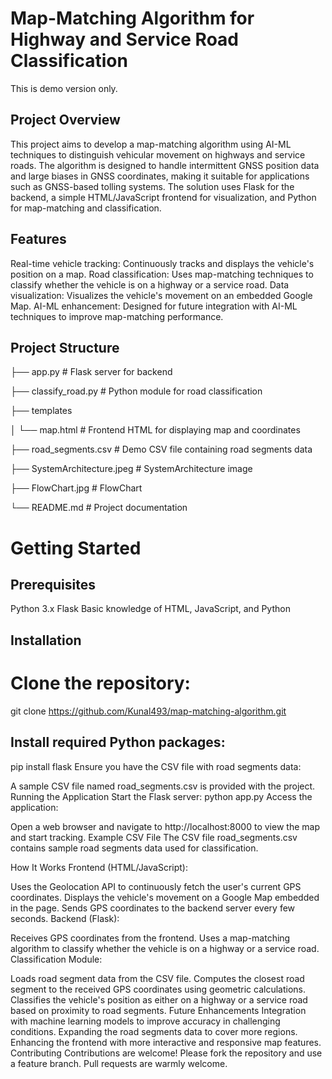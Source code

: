 # Map-Matching Algorithm for Highway and Service Road Classification
This is demo version only.

## Project Overview
This project aims to develop a map-matching algorithm using AI-ML techniques to distinguish vehicular movement on highways and service roads. 
The algorithm is designed to handle intermittent GNSS position data and large biases in GNSS coordinates, making it suitable for applications such as GNSS-based tolling systems. 
The solution uses Flask for the backend, a simple HTML/JavaScript frontend for visualization, and Python for map-matching and classification.

## Features
Real-time vehicle tracking: Continuously tracks and displays the vehicle's position on a map.
Road classification: Uses map-matching techniques to classify whether the vehicle is on a highway or a service road.
Data visualization: Visualizes the vehicle's movement on an embedded Google Map.
AI-ML enhancement: Designed for future integration with AI-ML techniques to improve map-matching performance.

## Project Structure

├── app.py                  # Flask server for backend

├── classify_road.py        # Python module for road classification

├── templates

│   └── map.html            # Frontend HTML for displaying map and coordinates

├── road_segments.csv       # Demo CSV file containing road segments data

├── SystemArchitecture.jpeg # SystemArchitecture image

├── FlowChart.jpg           # FlowChart

└── README.md               # Project documentation

# Getting Started
## Prerequisites
Python 3.x
Flask
Basic knowledge of HTML, JavaScript, and Python

## Installation
# Clone the repository:
git clone https://github.com/Kunal493/map-matching-algorithm.git

## Install required Python packages:
pip install flask
Ensure you have the CSV file with road segments data:

A sample CSV file named road_segments.csv is provided with the project.
Running the Application
Start the Flask server:
python app.py
Access the application:

Open a web browser and navigate to http://localhost:8000 to view the map and start tracking.
Example CSV File
The CSV file road_segments.csv contains sample road segments data used for classification.

How It Works
Frontend (HTML/JavaScript):

Uses the Geolocation API to continuously fetch the user's current GPS coordinates.
Displays the vehicle's movement on a Google Map embedded in the page.
Sends GPS coordinates to the backend server every few seconds.
Backend (Flask):

Receives GPS coordinates from the frontend.
Uses a map-matching algorithm to classify whether the vehicle is on a highway or a service road.
Classification Module:

Loads road segment data from the CSV file.
Computes the closest road segment to the received GPS coordinates using geometric calculations.
Classifies the vehicle's position as either on a highway or a service road based on proximity to road segments.
Future Enhancements
Integration with machine learning models to improve accuracy in challenging conditions.
Expanding the road segments data to cover more regions.
Enhancing the frontend with more interactive and responsive map features.
Contributing
Contributions are welcome! Please fork the repository and use a feature branch. Pull requests are warmly welcome.


